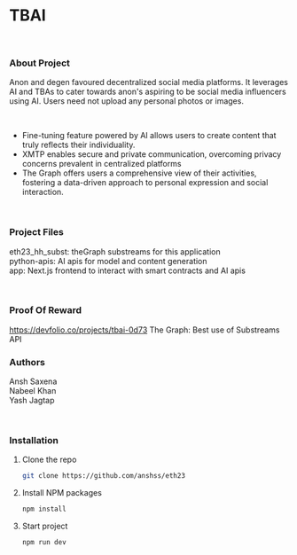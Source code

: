 # TBAI

<br/>

### About Project
Anon and degen favoured decentralized social media platforms. It leverages AI and TBAs to cater towards anon's aspiring to be social media influencers using AI. Users need not upload any personal photos or images.

<br />

- Fine-tuning feature powered by AI allows users to create content that truly reflects their individuality.
- XMTP enables secure and private communication, overcoming privacy concerns prevalent in centralized platforms
- The Graph offers users a comprehensive view of their activities, fostering a data-driven approach to personal expression and social interaction.

<br/>

### Project Files
eth23_hh_subst: theGraph substreams for this application <br />
python-apis: AI apis for model and content generation <br />
app: Next.js frontend to interact with smart contracts and AI apis <br />

<br />

### Proof Of Reward

https://devfolio.co/projects/tbai-0d73
The Graph: Best use of Substreams API 

### Authors
Ansh Saxena <br />
Nabeel Khan <br />
Yash Jagtap <br />

<br />

### Installation

1. Clone the repo
   ```sh
   git clone https://github.com/anshss/eth23
   
   ```
2. Install NPM packages
   ```sh
   npm install
   ```
   
3. Start project
   ```sh
   npm run dev
   ```

